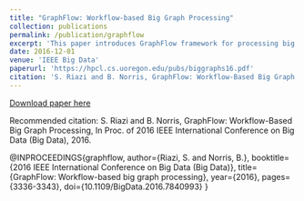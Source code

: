 ```yaml
---
title: "GraphFlow: Workflow-based Big Graph Processing"
collection: publications
permalink: /publication/graphflow
excerpt: 'This paper introduces GraphFlow framework for processing big graphs using Galaxy and Apache Spark.'
date: 2016-12-01
venue: 'IEEE Big Data'
paperurl: 'https://hpcl.cs.uoregon.edu/pubs/biggraphs16.pdf'
citation: 'S. Riazi and B. Norris, GraphFlow: Workflow-Based Big Graph Processing, In Proc. of 2016 IEEE International Conference on Big Data (Big Data), 2016.'
---
```



[Download paper here](https://hpcl.cs.uoregon.edu/pubs/biggraphs16.pdf)

Recommended citation: S. Riazi and B. Norris, GraphFlow: Workflow-Based Big Graph Processing, In Proc. of 2016 IEEE International Conference on Big Data (Big Data), 2016.

@INPROCEEDINGS{graphflow,
  author={Riazi, S. and Norris, B.},
  booktitle={2016 IEEE International Conference on Big Data (Big Data)},
  title={GraphFlow: Workflow-based big graph processing},
  year={2016},
  pages={3336-3343},
  doi={10.1109/BigData.2016.7840993}
  }
